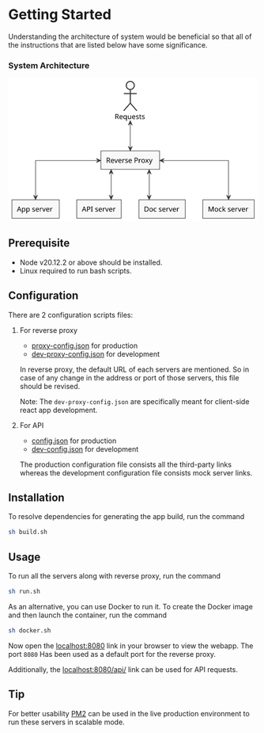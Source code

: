 # Getting Started

Understanding the architecture of system would be beneficial so that all of the instructions that are listed below have some significance.

### System Architecture

![](./arch/system-arch.svg)

## Prerequisite

- Node v20.12.2 or above should be installed.
- Linux required to run bash scripts.

## Configuration

There are 2 configuration scripts files:

1. For reverse proxy 

   - [proxy-config.json](proxy-config.json) for production
   - [dev-proxy-config.json](dev-proxy-config.json) for development

   In reverse proxy, the default URL of each servers are mentioned. So in case of any change in the address or port of those servers, this file should be revised.

   Note: The `dev-proxy-config.json` are specifically meant for client-side react app development.

2. For API

   - [config.json](api/config.json) for production
   - [dev-config.json](api/dev-config.json) for development

   The production configuration file consists all the third-party links whereas the development configuration file consists mock server links.

## Installation

To resolve dependencies for generating the app build, run the command

```sh
sh build.sh
```

## Usage

To run all the servers along with reverse proxy, run the command

```sh
sh run.sh
```

As an alternative, you can use Docker to run it. To create the Docker image and then launch the container, run the command 

```sh
sh docker.sh
```

Now open the [localhost:8080](http://localhost:8080/) link in your browser to view the webapp. The port `8080` Has been used as a default port for the reverse proxy.

Additionally, the [localhost:8080/api/](http://localhost:8080/api/) link can be used for API requests.

## Tip

For better usability [PM2](https://pm2.keymetrics.io/) can be used in the live production environment to run these servers in scalable mode.